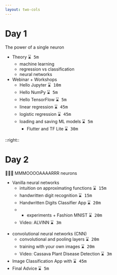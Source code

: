 ```yaml
---
layout: two-cols
---
```


# Day 1

<mdi-format-quote-open />The power <twemoji-high-voltage /> of a single neuron<mdi-format-quote-close />

- Theory <kbd>⌛ 5m</kbd>
  * machine learning
  * regression vs classification
  * neural networks
- Webinar + Workshops
  * Hello <logos-jupyter /> Jupyter <kbd>⌛ 10m</kbd>
  * Hello <logos-numpy /> NumPy <kbd>⌛ 5m</kbd>
  * Hello <logos-tensorflow /> TensorFlow <kbd>⌛ 5m</kbd>
  * linear regression <kbd>⌛ 45m</kbd>
  * logistic regression <kbd>⌛ 45m</kbd>
  * loading and saving ML models <kbd>⌛ 5m</kbd>
    * <logos-flutter /> Flutter and TF Lite <kbd>⌛ 30m</kbd>

::right::

# Day 2

🧠🧠🧠 MMMOOOOAAAARRR neurons

- Vanilla neural networks
  * intuition on approximating functions <kbd>⌛ 15m</kbd>
  * handwritten digit recognition <kbd>⌛ 15m</kbd>
  * <logos-flutter /> Handwritten Digits Classifier App <kbd>⌛ 20m</kbd>
  * * experiments + Fashion MNIST <kbd>⌛ 20m</kbd>
  * Video: ALVINN <kbd>⌛ 3m</kbd>
* convolutional neural networks (CNN)
  * convolutional and pooling layers <kbd>⌛ 20m</kbd>
  * training with your own images <kbd>⌛ 20m</kbd>
  * Video: Cassava Plant Disease Detection <kbd>⌛ 3m</kbd>
* Image Classification App with <logos-flutter /><kbd>⌛ 45m</kbd>
* Final Advice <kbd>⌛ 5m</kbd>
